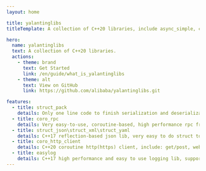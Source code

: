 ```yaml
---
layout: home

title: yalantinglibs
titleTemplate: A collection of C++20 libraries, include async_simple, coro_rpc and struct_pack.

hero:
  name: yalantinglibs
  text: A collection of C++20 libraries.
  actions:
    - theme: brand
      text: Get Started
      link: /en/guide/what_is_yalantinglibs
    - theme: alt
      text: View on GitHub
      link: https://github.com/alibaba/yalantinglibs.git

features:
  - title: struct_pack
    details: Only one line code to finish serialization and deserialization, 2-50x faster than protobuf.
  - title: coro_rpc
    details: Very easy-to-use, coroutine-based, high performance rpc framework with C++20, more than 2000w qps in echo scene.
  - title: struct_json\struct_xml\struct_yaml
    details: C++17 reflection-based json lib, very easy to do struct to json\xml\yaml and json\xml\yaml to struct.
  - title: coro_http_client
    details: C++20 coroutine http(https) client, include: get/post, websocket, multipart file upload, chunked and ranges download etc.
  - title: easylog
    details: C++17 high performance and easy to use logging lib, support cout、sprintf and fmt::format/std::format stream.
---
```

